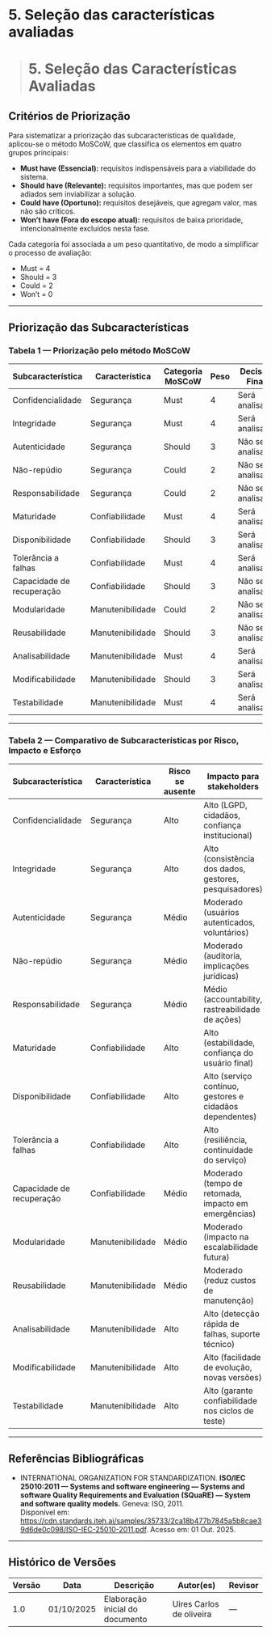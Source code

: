 # 5. Seleção das características avaliadas

># 5. Seleção das Características Avaliadas

## Critérios de Priorização

Para sistematizar a priorização das subcaracterísticas de qualidade, aplicou-se o método MoSCoW, que classifica os elementos em quatro grupos principais:

- **Must have (Essencial):** requisitos indispensáveis para a viabilidade do sistema.  
- **Should have (Relevante):** requisitos importantes, mas que podem ser adiados sem inviabilizar a solução.  
- **Could have (Oportuno):** requisitos desejáveis, que agregam valor, mas não são críticos.  
- **Won’t have (Fora do escopo atual):** requisitos de baixa prioridade, intencionalmente excluídos nesta fase.  

Cada categoria foi associada a um peso quantitativo, de modo a simplificar o processo de avaliação:  
- Must = 4  
- Should = 3  
- Could = 2  
- Won’t = 0  

---

## Priorização das Subcaracterísticas

### Tabela 1 — Priorização pelo método MoSCoW

| Subcaracterística        | Característica     | Categoria MoSCoW | Peso | Decisão Final       |
|---------------------------|-------------------|------------------|------|---------------------|
| Confidencialidade         | Segurança         | Must             | 4    | Será analisada      |
| Integridade               | Segurança         | Must             | 4    | Será analisada      |
| Autenticidade             | Segurança         | Should           | 3    | Não será analisada  |
| Não-repúdio               | Segurança         | Could            | 2    | Não será analisada  |
| Responsabilidade          | Segurança         | Could            | 2    | Não será analisada  |
| Maturidade                | Confiabilidade    | Must             | 4    | Será analisada      |
| Disponibilidade           | Confiabilidade    | Should           | 3    | Será analisada      |
| Tolerância a falhas       | Confiabilidade    | Must             | 4    | Será analisada      |
| Capacidade de recuperação | Confiabilidade    | Should           | 3    | Não será analisada  |
| Modularidade              | Manutenibilidade | Could            | 2    | Não será analisada  |
| Reusabilidade             | Manutenibilidade | Should           | 3    | Não será analisada  |
| Analisabilidade           | Manutenibilidade | Must             | 4    | Será analisada      |
| Modificabilidade          | Manutenibilidade | Should           | 3    | Será analisada      |
| Testabilidade             | Manutenibilidade | Must             | 4    | Será analisada      |

---

### Tabela 2 — Comparativo de Subcaracterísticas por Risco, Impacto e Esforço

| Subcaracterística        | Característica     | Risco se ausente | Impacto para stakeholders                                  | Esforço de análise                  | Decisão Final   |
|---------------------------|-------------------|------------------|-------------------------------------------------------------|-------------------------------------|-----------------|
| Confidencialidade         | Segurança         | Alto             | Alto (LGPD, cidadãos, confiança institucional)              | Médio (auditoria de acesso, criptografia) | Selecionada |
| Integridade               | Segurança         | Alto             | Alto (consistência dos dados, gestores, pesquisadores)      | Médio (validação de logs, redundância)   | Selecionada |
| Autenticidade             | Segurança         | Médio            | Moderado (usuários autenticados, voluntários)               | Médio (análise de mecanismos de login)  | Não selecionada |
| Não-repúdio               | Segurança         | Médio            | Moderado (auditoria, implicações jurídicas)                 | Alto (implementação de trilhas formais) | Não selecionada |
| Responsabilidade          | Segurança         | Médio            | Médio (accountability, rastreabilidade de ações)            | Alto (auditoria extensa de registros)   | Não selecionada |
| Maturidade                | Confiabilidade    | Alto             | Alto (estabilidade, confiança do usuário final)             | Médio (monitoramento em produção)       | Selecionada |
| Disponibilidade           | Confiabilidade    | Alto             | Alto (serviço contínuo, gestores e cidadãos dependentes)    | Médio (simulação de carga e redundância)| Selecionada |
| Tolerância a falhas       | Confiabilidade    | Alto             | Alto (resiliência, continuidade do serviço)                 | Alto (testes de falhas controladas)     | Selecionada |
| Capacidade de recuperação | Confiabilidade    | Médio            | Moderado (tempo de retomada, impacto em emergências)        | Alto (testes de recuperação e backup)   | Não selecionada |
| Modularidade              | Manutenibilidade | Médio            | Moderado (impacto na escalabilidade futura)                 | Alto (refatoração e análise estrutural) | Não selecionada |
| Reusabilidade             | Manutenibilidade | Médio            | Moderado (reduz custos de manutenção)                       | Médio (avaliação arquitetural)          | Não selecionada |
| Analisabilidade           | Manutenibilidade | Alto             | Alto (detecção rápida de falhas, suporte técnico)           | Médio (ferramentas de análise estática) | Selecionada |
| Modificabilidade          | Manutenibilidade | Alto             | Alto (facilidade de evolução, novas versões)                | Médio (avaliação de código-fonte)       | Selecionada |
| Testabilidade             | Manutenibilidade | Alto             | Alto (garante confiabilidade nos ciclos de teste)           | Médio (construção de testes automatizados) | Selecionada |

---

## Referências Bibliográficas

- INTERNATIONAL ORGANIZATION FOR STANDARDIZATION. **ISO/IEC 25010:2011 — Systems and software engineering — Systems and software Quality Requirements and Evaluation (SQuaRE) — System and software quality models.** Geneva: ISO, 2011.  
Disponível em: <https://cdn.standards.iteh.ai/samples/35733/2ca18b477b7845a5b8cae39d6de0c098/ISO-IEC-25010-2011.pdf>. Acesso em: 01 Out. 2025.

---

## Histórico de Versões

| Versão | Data       | Descrição                                                                 | Autor(es)                        | Revisor |
|--------|-----------|---------------------------------------------------------------------------|----------------------------------|---------|
| 1.0    | 01/10/2025 | Elaboração inicial do documento                                          | Uires Carlos de oliveira                   | —       |.